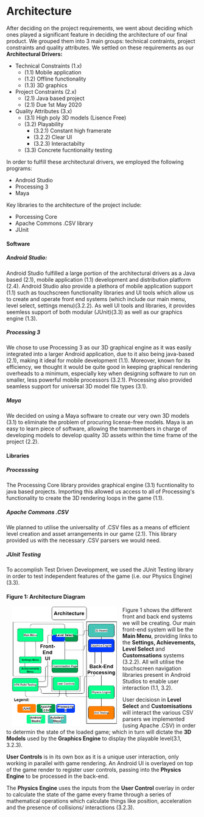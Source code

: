 # Architecture
After deciding on the project requirements, we went about deciding which ones played a significant feature in deciding the architecture of our final product. We grouped them into 3 main groups: technical contraints, project constraints and quality attributes. We settled on these requirements as our **Architectural Drivers:** 
- Technical Constraints (1.x)
  - (1.1) Mobile application
  - (1.2) Offline functionality
  - (1.3) 3D graphics 
- Project Constraints (2.x)
  - (2.1) Java based project
  - (2.1) Due 1st May 2020
- Quality Attributes (3.x)
  - (3.1) High poly 3D models (Lisence Free)
  - (3.2) Playability
    - (3.2.1) Constant high framerate
    - (3.2.2) Clear UI
    - (3.2.3) Interactabilty 
  - (3.3) Concrete fucntionality testing

In order to fulfill these architectural drivers, we employed the following programs:
  - Android Studio
  - Processing 3
  - Maya

Key libraries to the architecture of the project include:
  - Porcessing Core
  - Apache Commons .CSV library
  - JUnit

#### Software
##### Android Studio:

Android Studio fulfilled a large portion of the architectural drivers as a Java based (2.1), mobile application (1.1) development and distribution platform (2.4). Android Studio also provide a plethora of mobile application support (1.1) such as touchscreen functionality libraries and UI tools which allow us to create and operate front end systems (which include our main menu, level select, settings menu)(3.2.2). As well UI tools and libraries, it provides seemless support of both modular (JUnit)(3.3) as well as our graphics engine (1.3).

##### Processing 3

We chose to use Processing 3 as our 3D graphical engine as it was easily integrated into a larger Android application, due to it also being java-based (2.1), making it ideal for mobile development (1.1). Moreover, known for its efficiency, we thought it would be quite good in keeping graphical rendering overheads to a minimum, especially key when designing software to run on smaller, less powerful mobile processors (3.2.1). Processing also provided seamless support for universal 3D model file types (3.1). 

##### Maya

We decided on using a Maya software to create our very own 3D models (3.1) to eliminate the problem of procuring license-free models. Maya is an easy to learn piece of software, allowing the teammembers in charge of developing models to develop quality 3D assets within the time frame of the project (2.2).

#### Libraries

##### Processsing

The Processing Core library provides graphical engine (3.1) fucntionality to java based projects. Importing this allowed us access to all of Processing's functionality to create the 3D rendering loops in the game (1.1). 

##### Apache Commons .CSV

We planned to utilise the universality of .CSV files as a means of efficient level creation and asset arrangements in our game (2.1). This library provided us with the necessary .CSV parsers we would need.

##### JUnit Testing

To accomplish Test Driven Development, we used the JUnit Testing library in order to test independent features of the game (i.e. our Physics Engine) (3.3).

#### Figure 1: Architecture Diagram
<img src="./Architecture%20Diagram/Architecture_Diagram.png" alt="drawing" width="275" ALIGN="left" HSPACE="15"/>


Figure 1 shows the different front and back end systems we will be creating. Our main front-end system will be the **Main Menu**, providing links to the **Settings, Achievements, Level Select** and **Customsations** systems (3.2.2). All will utilise the touchscreen navigation libraries present in Android Studios to enable user interaction (1.1, 3.2). 

User decisiosn in **Level Select** and **Customisations** will interact the various CSV parsers we implemented (using Apache .CSV) in order to determin the state of the loaded game; which in turn will dictate the **3D Models** used by the **Graphics Engine** to display the playable level(3.1, 3.2.3). 

**User Controls** is in its own box as it is a unique user interaction, only working in parallel with game rendering. An Android UI is overlayed on top of the game render to register user controls, passing into the **Physics Engine** to be processed in the back-end. 

The **Physics Engine** uses the inputs from the **User Control** overlay in order to calculate the state of the game every frame through a series of mathematical operations which calculate things like position, acceleration and the presence of collisions/ interactions (3.2.3).